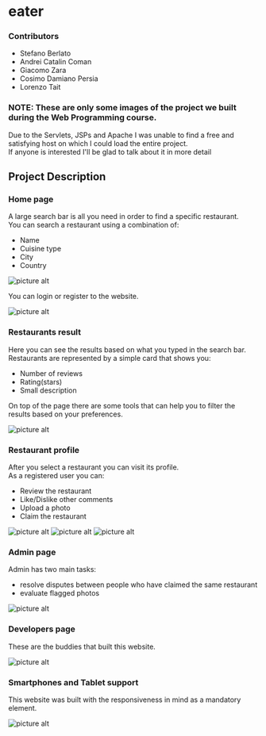 # eater

### Contributors
* Stefano Berlato
* Andrei Catalin Coman
* Giacomo Zara
* Cosimo Damiano Persia
* Lorenzo Tait

### NOTE: These are only some images of the project we built during the Web Programming course.
Due to the Servlets, JSPs and Apache I was unable to find a free and satisfying host on which I could load the entire project.
<br/>If anyone is interested I'll be glad to talk about it in more detail

## Project Description
### Home page
A large search bar is all you need in order to find a specific restaurant.
<br/>
You can search a restaurant using a combination of:
  * Name
  * Cuisine type
  * City
  * Country
  
![picture alt](/img/homepage.png?raw=true "Homepage")

You can login or register to the website.

![picture alt](/img/homeRegister.png?raw=true "Homepage Login")

### Restaurants result
Here you can see the results based on what you typed in the search bar.
<br/>
Restaurants are represented by a simple card that shows you:
  * Number of reviews
  * Rating(stars)
  * Small description
  
On top of the page there are some tools that can help you to filter the results based on your preferences.

![picture alt](/img/results.png?raw=true "Results")

### Restaurant profile
After you select a restaurant you can visit its profile.
<br/>
As a registered user you can:
 * Review the restaurant
 * Like/Dislike other comments
 * Upload a photo
 * Claim the restaurant
 
![picture alt](/img/restaurantProfile.png?raw=true "Restaurant profile")
![picture alt](/img/restaurantProfile2.png?raw=true "Restaurant profile2")
![picture alt](/img/reviewRestaurant.png?raw=true "Review Restaurant")

### Admin page
Admin has two main tasks:
 * resolve disputes between people who have claimed the same restaurant
 * evaluate flagged photos

![picture alt](/img/adminProfile.png?raw=true "Admin")

### Developers page
These are the buddies that built this website.

![picture alt](/img/developers.png?raw=true "Developers")

### Smartphones and Tablet support
This website was built with the responsiveness in mind as a mandatory element.

![picture alt](/img/phone.png?raw=true "Mobile Phone")
